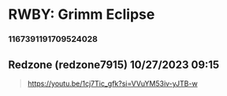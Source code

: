 # RWBY: Grimm Eclipse
### 1167391191709524028
## Redzone (redzone7915) 10/27/2023 09:15 

> https://youtu.be/1cj7Tic_gfk?si=VVuYM53iv-yJTB-w

